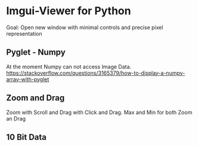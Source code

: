 # Imgui-Viewer for Python

Goal: Open new window with minimal controls and precise pixel representation

## Pyglet - Numpy
At the moment Numpy can not access Image Data.
https://stackoverflow.com/questions/3165379/how-to-display-a-numpy-array-with-pyglet

## Zoom and Drag
Zoom with Scroll and Drag with Click and Drag. 
Max and Min for both Zoom an Drag

## 10 Bit Data
